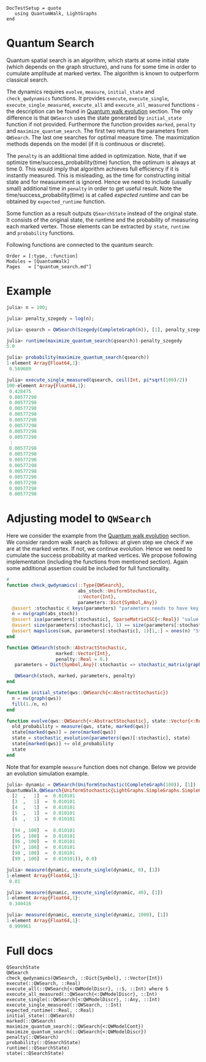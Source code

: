 ```@meta
DocTestSetup = quote
   using QuantumWalk, LightGraphs
end
```

# Quantum Search

Quantum spatial search is an algorithm, which starts at some initial state (which
 depends on the graph structure), and runs for some time in order to cumulate
 amplitude at marked vertex. The algorithm is known to outperform classical search.

 The dynamics requires `evolve`, `measure`, `initial_state` and `check_qwdynamics` functions. It provides `execute`, `execute_single`, `execute_single_measured`, `execute_all` and `execute_all_measured` functions - the description can be found in [Quantum walk evolution](quantum_walk.md) section. The only difference is that `QWSearch` uses the state generated by `initial_state` function if not provided. Furthermore the function provides `marked`, `penalty` and `maximize_quantum_search`. The first two returns the parameters from `QWSearch`. The last one searches for optimal measure time. The maximization methods depends on the model (if it is continuous or discrete).

 The `penalty` is an additional time added in optimization. Note, that if we optimize
 time/success_probability(time) function, the optimum is always at time 0. This would imply that algorithm achieves full efficiency if it is instantly measured. This is misleading, as the time for constructing initial state and for measurement is ignored.
 Hence we need to include (usually small) additional time in `penalty` in order to
 get useful result. Note the time/success_probability(time) is at called
 *expected runtime* and can be obtained by `expected_runtime` function.

 Some function as a result outputs `QSearchState` instead of the original state.
 It consists of the original state, the runtime and the probability of measuring
 each marked vertex. Those elements can be extracted by `state`, `runtime` and `probability` functions.

 Following functions are connected to the quantum search:
```@index
Order = [:type, :function]
Modules = [QuantumWalk]
Pages   = ["quantum_search.md"]
```
# Example

```julia
julia> n = 100;

julia> penalty_szegedy = log(n);

julia> qsearch = QWSearch(Szegedy(CompleteGraph(n)), [1], penalty_szegedy);

julia> runtime(maximize_quantum_search(qsearch))-penalty_szegedy
5.0

julia> probability(maximize_quantum_search(qsearch))
1-element Array{Float64,1}:
 0.569689

julia> execute_single_measured(qsearch, ceil(Int, pi*sqrt(100)/2))
100-element Array{Float64,1}:
 0.428475  
 0.00577298
 0.00577298
 0.00577298
 0.00577298
 0.00577298
 0.00577298
 0.00577298
 0.00577298
 ⋮         
 0.00577298
 0.00577298
 0.00577298
 0.00577298
 0.00577298
 0.00577298
 0.00577298
 0.00577298
 0.00577298
```

# Adjusting model to `QWSearch`

Here we consider the example from the [Quantum walk evolution](quantum_walk.md) section. We consider
random walk search as follows: at given step we check if we are at the marked vertex.
If not, we continue evolution. Hence we need to cumulate the success probability
at marked vertices. We propose following implementation (including the functions
from mentioned section). Again some additional assertion could be included for
full functionality.

```julia
#
function check_qwdynamics(::Type{QWSearch},
                          abs_stoch::UniformStochastic,
                          ::Vector{Int},
                          parameters::Dict{Symbol,Any})
  @assert :stochastic ∈ keys(parameters) "parameters needs to have key stochastic"
  n = nv(graph(abs_stoch))
  @assert isa(parameters[:stochastic], SparseMatrixCSC{<:Real}) "value for :stochastic needs to be sparse matrix with real numbers"
  @assert size(parameters[:stochastic], 1) == size(parameters[:stochastic], 2) "Stochastic matrix needs to be square stochastic matrix"
  @assert mapslices(sum, parameters[:stochastic], 1)[1,:] ≈ ones(n) "Stochastic matrix needs to be square stochastic matrix of order graph"
end

function QWSearch(stoch::AbstractStochastic,
                  marked::Vector{Int},
                  penalty::Real = 0.)
   parameters = Dict{Symbol,Any}(:stochastic => stochastic_matrix(graph(stoch)))

   QWSearch(stoch, marked, parameters, penalty)
end

function initial_state(qws::QWSearch{<:AbstractStochastic})
  n = nv(graph(qws))
  fill(1./n, n)
end

function evolve(qws::QWSearch{<:AbstractStochastic}, state::Vector{<:Real})
  old_probability = measure(qws, state, marked(qws))
  state[marked(qws)] = zero(marked(qws))
  state = stochastic_evolution(parameters(qws)[:stochastic], state)
  state[marked(qws)] += old_probability
  state
end
```
Note that for example `measure` function does not change. Below we provide an
evolution simulation example.

```julia
julia> dynamic = QWSearch(UniformStochastic(CompleteGraph(100)), [1])
QuantumWalk.QWSearch{UniformStochastic{LightGraphs.SimpleGraphs.SimpleGraph{Int64}},Float64}(UniformStochastic{LightGraphs.SimpleGraphs.SimpleGraph{Int64}}({100, 4950} undirected simple Int64 graph), [1], Dict{Symbol,Any}(Pair{Symbol,Any}(:stochastic,
  [2  ,   1]  =  0.010101
  [3  ,   1]  =  0.010101
  [4  ,   1]  =  0.010101
  [5  ,   1]  =  0.010101
  [6  ,   1]  =  0.010101
  ⋮
  [94 , 100]  =  0.010101
  [95 , 100]  =  0.010101
  [96 , 100]  =  0.010101
  [97 , 100]  =  0.010101
  [98 , 100]  =  0.010101
  [99 , 100]  =  0.010101)), 0.0)

julia> measure(dynamic, execute_single(dynamic, 0), [1])
1-element Array{Float64,1}:
 0.01

julia> measure(dynamic, execute_single(dynamic, 40), [1])
1-element Array{Float64,1}:
 0.340416

julia> measure(dynamic, execute_single(dynamic, 1000), [1])
1-element Array{Float64,1}:
 0.999961
```

# Full docs

```@docs
QSearchState
QWSearch
check_qwdynamics(QWSearch, ::Dict{Symbol}, ::Vector{Int})
execute(::QWSearch, ::Real)
execute_all(::QWSearch{<:QWModelDiscr}, ::S, ::Int) where S
execute_all_measured(::QWSearch{<:QWModelDiscr}, ::Int)
execute_single(::QWSearch{<:QWModelDiscr}, ::Any, ::Int)
execute_single_measured(::QWSearch, ::Int)
expected_runtime(::Real, ::Real)
initial_state(::QWSearch)
marked(::QWSearch)
maximize_quantum_search(::QWSearch{<:QWModelCont})
maximize_quantum_search(::QWSearch{<:QWModelDiscr})
penalty(::QWSearch)
probability(::QSearchState)
runtime(::QSearchState)
state(::QSearchState)
```

